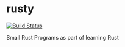 # rusty

[![Build Status](https://travis-ci.org/nitinbhojwani/rusty.svg?branch=master)](https://travis-ci.org/nitinbhojwani/rusty)

Small Rust Programs as part of learning Rust

